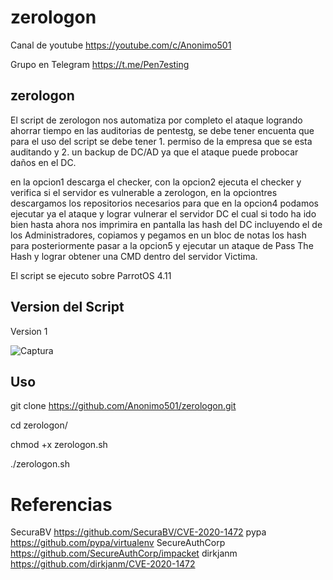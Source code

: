 # zerologon

Canal de youtube  https://youtube.com/c/Anonimo501

Grupo en Telegram https://t.me/Pen7esting

## zerologon

El script de zerologon nos automatiza por completo el ataque logrando ahorrar tiempo en las auditorias de pentestg, se debe tener encuenta que para el uso del script se debe tener 1. permiso de la empresa que se esta auditando y 2. un backup de DC/AD ya que el ataque puede probocar daños en el DC.

en la opcion1 descarga el checker, con la opcion2 ejecuta el checker y verifica si el servidor es vulnerable a zerologon, en la opciontres descargamos
los repositorios necesarios para que en la opcion4 podamos ejecutar ya el ataque y lograr vulnerar el servidor DC el cual si todo ha ido bien hasta ahora nos imprimira 
en pantalla las hash del DC incluyendo el de los Administradores, copiamos y pegamos en un bloc de notas los hash para posteriormente pasar a la opcion5 y ejecutar un ataque de 
Pass The Hash y lograr obtener una CMD dentro del servidor Victima.

El script se ejecuto sobre ParrotOS 4.11

## Version del Script
Version 1

![Captura](https://user-images.githubusercontent.com/67207446/119861302-d7f25e80-bedc-11eb-8d1c-58185ab7f283.PNG)

## Uso

git clone https://github.com/Anonimo501/zerologon.git

cd zerologon/

chmod +x zerologon.sh

./zerologon.sh


# Referencias

SecuraBV        https://github.com/SecuraBV/CVE-2020-1472
pypa            https://github.com/pypa/virtualenv
SecureAuthCorp  https://github.com/SecureAuthCorp/impacket
dirkjanm        https://github.com/dirkjanm/CVE-2020-1472
